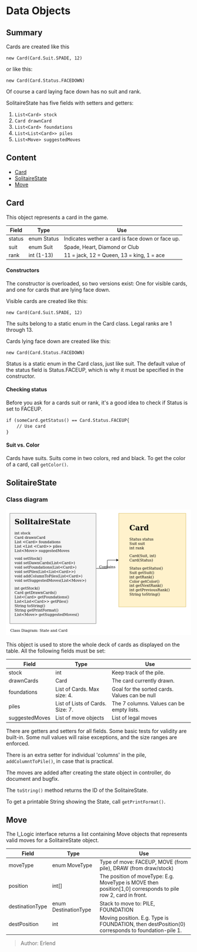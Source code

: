 # Data Objects

## Summary
Cards are created like this 
```
new Card(Card.Suit.SPADE, 12)
``` 
or like this: 
```
new Card(Card.Status.FACEDOWN)
```
Of course a card laying face down has no suit and rank.

SolitaireState has five fields with setters and getters:
1. ```List<Card> stock```
2. ```Card drawnCard```
3. ```List<Card> foundations```
4. ```List<List<Card>> piles```
5. ```List<Move> suggestedMoves```


## Content
- [Card](#card)
- [SolitaireState](#solitairestate)
- [Move](#move)

## Card
This object represents a card in the game. 

|Field|Type|Use|
|---|---|---|
|status|enum Status|Indicates wether a card is face down or face up.|
|suit|enum Suit|Spade, Heart, Diamond or Club|
|rank|int (1-13)|11 = jack, 12 = Queen, 13 = king, 1 = ace|

#### Constructors
The constructor is overloaded, so two versions exist: One for visible cards, and one for cards that are lying face down. 


Visible cards are created like this:
```
new Card(Card.Suit.SPADE, 12)
```
The suits belong to a static enum in the Card class. Legal ranks are 1 through 13.

Cards lying face down are created like this:
```
new Card(Card.Status.FACEDOWN)
```
Status is a static enum in the Card class, just like suit. The default value of the status field is Status.FACEUP, which is why it must be specified in the constructor.

#### Checking status
Before you ask for a cards suit or rank, it's a good idea to check if Status is set to FACEUP.
```
if (someCard.getStatus() == Card.Status.FACEUP{
    // Use card
} 
```
#### Suit vs. Color
Cards have suits. Suits come in two colors, red and black. To get the color of a card, call ```getColor()```.


## SolitaireState

### Class diagram
![](../../resources/class-solitaire-card.png)

This object is used to store the whole deck of cards as displayed on the table. All the following fields must be set:

| Field | Type | Use |
|---|---|---|
| stock | int | Keep track of the pile.
| drawnCards | Card | The card currently drawn. |
| foundations | List of Cards. Max size: 4.| Goal for the sorted cards. Values can be null|
| piles | List of Lists of Cards. Size: 7. | The 7 columns. Values can be empty lists.|
| suggestedMoves | List of move objects | List of legal moves|

There are getters and setters for all fields. Some basic tests for validity are built-in. Some null values will raise exceptions, and the size ranges are enforced. 

There is an extra setter for individual 'columns' in the pile, ```addColumntToPile()```, in case that is practical.

The moves are added after creating the state object in controller, do document and bugfix.

The `toString()` method returns the ID of the SolitaireState. 

To get a printable String showing the State, call `getPrintFormat()`.


## Move

The I_Logic interface returns a list containing Move objects that represents valid moves for a SolitaireState object.

|Field|Type|Use|
|---|---|---|
|moveType|enum MoveType|Type of move: FACEUP, MOVE (from pile), DRAW (from draw/stock)|
|position|int[]|The position of moveType: E.g. MoveType is MOVE then position[1,0] corresponds to pile row 2, card in front. 
|destinationType|enum DestinationType|Stack to move to: PILE, FOUNDATION|
|destPosition|int|Moving position. E.g. Type is FOUNDATION, then destPosition(0) corresponds to foundation-pile 1.|

>Author:  Erlend